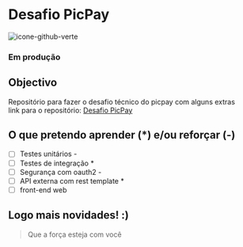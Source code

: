 # Desafio PicPay
![icone-github-verte](https://github.com/davimc/picpay/assets/18607432/07958acf-601e-4929-92f6-08910cdcb0dd)
### Em produção

## Objectivo
Repositório para fazer o desafio técnico do picpay com alguns extras  
link para o repositório: [Desafio PicPay](https://github.com/PicPay/picpay-desafio-backend)

## O que pretendo aprender (*) e/ou reforçar (-)
- [ ] Testes unitários -
- [ ] Testes de integração * 
- [ ] Segurança com oauth2 - 
- [ ] API externa com rest template *
- [ ] front-end web
## Logo mais novidades! :)
> Que a força esteja com você
